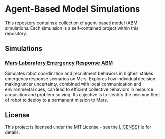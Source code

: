 # Agent-Based Model Simulations

This repository contains a collection of agent-based model (ABM) simulations. Each simulation is a self-contained project within this repository.

## Simulations

### [Mars Laboratory Emergency Response ABM](./mars_abm/README.md)

Simulates robot coordination and recruitment behaviors in highest stakes emergency response scenarios on Mars. Explores how individual decision-making under uncertainty, combined with local communication and environmental cues, can lead to efficient collective behaviors in resource acquisition and problem-solving.
Its objective is to identify the minimun fleet of robot to deploy to a permanent mission to Mars.

## License

This project is licensed under the MIT License - see the [LICENSE](LICENSE) file for details.
